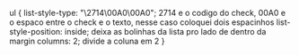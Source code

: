 

ul {
    list-style-type: "\2714\00A0\00A0"; 2714 e o codigo do check, 00A0 e o espaco entre o check e o texto, nesse caso coloquei dois espacinhos
    list-style-position: inside; deixa as bolinhas da lista pro lado de dentro da margin
    columns: 2; divide a coluna em 2
}
